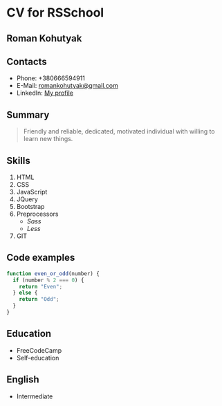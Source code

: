 # CV for RSSchool

## **Roman Kohutyak**

## Contacts

- Phone: +380666594911
- E-Mail: romankohutyak@gmail.com
- LinkedIn: [My profile](https://www.linkedin.com/in/roman-kohutyak-5a4076186)

## Summary

> Friendly and reliable, dedicated, motivated individual with willing to learn new things.

## Skills

1. HTML
2. CSS
3. JavaScript
4. JQuery
5. Bootstrap
6. Preprocessors
   - _Sass_
   - _Less_
7. GIT

## Code examples

```javascript
function even_or_odd(number) {
  if (number % 2 === 0) {
    return "Even";
  } else {
    return "Odd";
  }
}
```

## Education

- FreeCodeCamp
- Self-education

## English

- Intermediate
